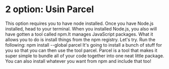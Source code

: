 # 2 option: Usin Parcel
This option requires you to have node installed.
Once you have Node.js installed, head to your terminal. When you installed Node.js, you also will have gotten a tool called npm.It manages JavaScript packages. What it allows you to do is install things from the npm registry. Let's try. Run the following:
npm install --global parcel
It's going to install a bunch of stuff for you so that you can then use the tool parcel. Parcel is a tool that makes it super simple to bundle all of your code together into one neat little package. You can also install whatever you want from npm and include that too! 
